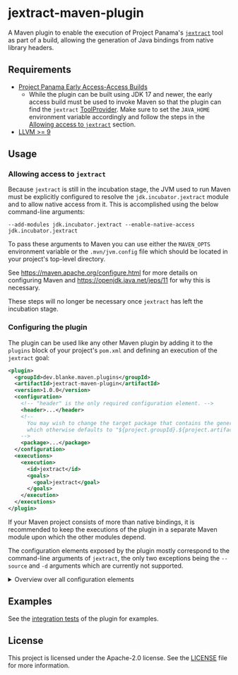 # jextract-maven-plugin

A Maven plugin to enable the execution of Project Panama's [`jextract`](https://github.com/openjdk/jextract) tool as
part of a build, allowing the generation of Java bindings from native library headers.

## Requirements

- [Project Panama Early Access-Access Builds](https://jdk.java.net/panama/)
  - While the plugin can be built using JDK 17 and newer, the early access build must be used to invoke Maven so that
    the plugin can find the `jextract` [ToolProvider][1]. Make sure to set the `JAVA_HOME` environment variable
    accordingly and follow the steps in the [Allowing access to `jextract`](#allowing-access-to-jextract) section.
- [LLVM >= 9](https://releases.llvm.org/download.html)

## Usage

### Allowing access to `jextract`

Because `jextract` is still in the incubation stage, the JVM used to run Maven must be explicitly configured to resolve
the `jdk.incubator.jextract` module and to allow native access from it. This is accomplished using the below
command-line arguments:

```text
--add-modules jdk.incubator.jextract --enable-native-access jdk.incubator.jextract
```

To pass these arguments to Maven you can use either the `MAVEN_OPTS` environment variable or the `.mvn/jvm.config` file
which should be located in your project's top-level directory.

See https://maven.apache.org/configure.html for more details on configuring Maven and
https://openjdk.java.net/jeps/11 for why this is necessary.

These steps will no longer be necessary once `jextract` has left the incubation stage.

### Configuring the plugin

The plugin can be used like any other Maven plugin by adding it to the `plugins` block of your project's `pom.xml` and
defining an execution of the `jextract` goal:

```xml
<plugin>
  <groupId>dev.blanke.maven.plugins</groupId>
  <artifactId>jextract-maven-plugin</artifactId>
  <version>1.0.0</version>
  <configuration>
    <!-- "header" is the only required configuration element. -->
    <header>...</header>
    <!--
      You may wish to change the target package that contains the generated bindings,
      which otherwise defaults to "${project.groupId}.${project.artifactId}".
    -->
    <package>...</package>
  </configuration>
  <executions>
    <execution>
      <id>jextract</id>
      <goals>
        <goal>jextract</goal>
      </goals>
    </execution>
  </executions>
</plugin>
```

If your Maven project consists of more than native bindings, it is recommended to keep the executions of the plugin
in a separate Maven module upon which the other modules depend.

The configuration elements exposed by the plugin mostly correspond to the command-line arguments of `jextract`,
the only two exceptions being the `--source` and `-d` arguments which are currently not supported.

<details>
<summary>Overview over all configuration elements</summary>

```xml
<configuration>
  <!--
    Path to the C header file for which native bindings should be generated.
    The alias "header" may be used.
  -->
  <headerFile>...</headerFile>
  <!-- List of arguments passed through to Clang. -->
  <clangArgs>
    <clangArg>...</clangArg>
  </clangArgs>
  <!--
    List of paths from which #include'd files of the headerFile should be resolved.
    The alias "includes" may be used.
  -->
  <includePaths>
    <includePath>...</includePath>
  </includePaths>
  <!--
    File into which included symbols should be dumped.
    See the "include[Functions,Macros,Structs,Typedefs,Unions,Vars]" elements below.
  -->
  <dumpIncludes>...</dumpIncludes>
  <!--
    Name of the class which should be generated for the headerFile.
    The alias "headerClass" may be used.
  -->
  <headerClassName>...</headerClassName>
  <!--
    List of libraries that will be loaded by the generated bindings.
    The alias "libs" may be used.
  -->
  <libraries>
    <library>...</library>
  </libraries>
  <!--
    List of functions to include in the generated bindings.
    The alias "functions" may be used.
  -->
  <includeFunctions>
    <includeFunction>...</includeFunction>
  </includeFunctions>
  <!--
    List of macros to include in the generated bindings.
    The alias "macros" may be used.
  -->
  <includeMacros>
    <includeMacro>...</includeMacro>
  </includeMacros>
  <!--
    List of structs to include in the generated bindings.
    The alias "structs" may be used.
  -->
  <includeStructs>
    <includeStruct>...</includeStruct>
  </includeStructs>
  <!--
    List of typedefs to include in the generated bindings.
    The alias "typedefs" may be used.
  -->
  <includeTypedefs>
    <includeTypedefs>...</includeTypedefs>
  </includeTypedefs>
  <!--
    List of unions to include in the generated bindings.
    The alias "unions" may be used.
  -->
  <includeUnions>
    <includeUnion>...</includeUnion>
  </includeUnions>
  <!--
    List of variables to include in the generated bindings.
    The alias "vars" may be used.
  -->
  <includeVars>
    <includeVar>...</includeVar>
  </includeVars>
  <!--
    Name of the package the generated classes should belong to.
    Instead of "targetPackage", the alias "package" may be used.
  -->
  <targetPackage>...</targetPackage>
</configuration>
```
</details>

## Examples

See the [integration tests](src/test/resources-its/dev/blanke/maven/plugins/JextractMojoIT) of the plugin for examples.

## License

This project is licensed under the Apache-2.0 license. See the [LICENSE](LICENSE) file for more information.

[1]: https://docs.oracle.com/en/java/javase/17/docs/api/java.base/java/util/spi/ToolProvider.html
